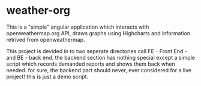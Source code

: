# weather-org
This is a "simple" angular application which interacts with openweathermap.org API, draws graphs using Highcharts and information retrived from openweathermap.

This project is devided in to two seperate directories call FE - Front End - and BE - back end.
the backend section has nothing special except a simple script which records demanded reports and shows them back when needed. 
for sure, the backend part should never, ever considered for a live project! this is just a demo script.
